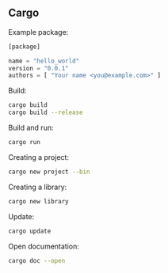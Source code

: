 ## Cargo

Example package:

```rust
[package]

name = "hello_world"
version = "0.0.1"
authors = [ "Your name <you@example.com>" ]
```

Build:

```bash
cargo build
cargo build --release
```

Build and run:

```bash
cargo run
```

Creating a project:

```bash
cargo new project --bin
```

Creating a library:

```bash
cargo new library
```

Update:

```bash
cargo update
```

Open documentation:

```bash
cargo doc --open
```
